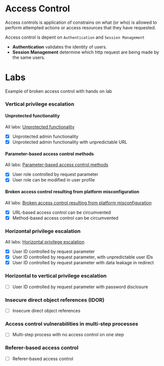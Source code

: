 # Access Control

Access controls is application of constrains on what (or who) is allowed to perform attempted actions or access resources that they have requested.

Access control is depent on `Authentication` and `Session Management`

- **Authentication** validates the identity of users.
- **Session Management** determine which http request are being made by the same users.

# Labs

Example of broken access control with hands on lab

### Vertical privilege escalation

#### Unprotected functionality  
All labs: [Unprotected functionality](01-unprotected-functionality/README.md)
- [x] Unprotected admin functionality
- [x] Unprotected admin functionality with unpredictable URL

#### Parameter-based access control methods 
All labs: [Parameter-based access control methods](02-parameter-based-access-control-methods/README.md)
- [x] User role controlled by request parameter
- [x] User role can be modified in user profile

#### Broken access control resulting from platform misconfiguration
All labs: [Broken access control resulting from platform misconfiguration](03-platform-misconfiguration/README.md)
- [x] URL-based access control can be circumvented
- [x] Method-based access control can be circumvented

### Horizontal privilege escalation
All labs: [Horizontal privilege escalation](04-horizontal-privilege-escalation/README.md)
- [x] User ID controlled by request parameter 
- [x] User ID controlled by request parameter, with unpredictable user IDs 
- [x] User ID controlled by request parameter with data leakage in redirect

### Horizontal to vertical privilege escalation
- [ ] User ID controlled by request parameter with password disclosure

### Insecure direct object references (IDOR)
- [ ] Insecure direct object references

### Access control vulnerabilities in multi-step processes
- [ ] Multi-step process with no access control on one step 

### Referer-based access control
- [ ] Referer-based access control